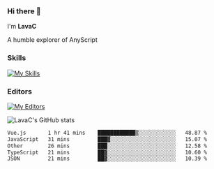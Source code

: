 ### Hi there 👋
I'm **LavaC**

A humble explorer of AnyScript

### Skills
[![My Skills](https://skillicons.dev/icons?i=js,ts,vue,nodejs,nuxtjs,astro,solidjs,tailwind)](https://skillicons.dev)

### Editors
[![My Editors](https://skillicons.dev/icons?i=neovim,vscode)](https://skillicons.dev)

![LavaC's GitHub stats](https://github-readme-stats.vercel.app/api?username=LavaCxx&show_icons=true&theme=synthwave)

<!--START_SECTION:waka-->

```txt
Vue.js       1 hr 41 mins    ████████████▒░░░░░░░░░░░░   48.87 %
JavaScript   31 mins         ███▓░░░░░░░░░░░░░░░░░░░░░   15.07 %
Other        26 mins         ███░░░░░░░░░░░░░░░░░░░░░░   12.58 %
TypeScript   21 mins         ██▓░░░░░░░░░░░░░░░░░░░░░░   10.60 %
JSON         21 mins         ██▓░░░░░░░░░░░░░░░░░░░░░░   10.39 %
```

<!--END_SECTION:waka-->
